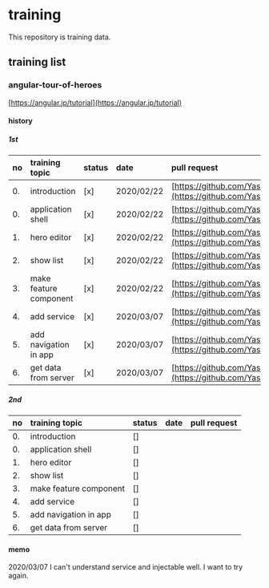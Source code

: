 # training

This repository is training data.

## training list

### angular-tour-of-heroes

[https://angular.jp/tutorial](https://angular.jp/tutorial)

#### history

##### 1st

| no | training topic | status | date | pull request |
| :--- | :--------------------- | :---- | :-------------- | :--------------------------------- |
| 0. | introduction | [x] | 2020/02/22 | [https://github.com/YasunoriMATSUOKA/training/pull/2](https://github.com/YasunoriMATSUOKA/training/pull/2) |
| 0. | application shell | [x] | 2020/02/22 | [https://github.com/YasunoriMATSUOKA/training/pull/1](https://github.com/YasunoriMATSUOKA/training/pull/1) |
| 1. | hero editor | [x] | 2020/02/22 | [https://github.com/YasunoriMATSUOKA/training/pull/7](https://github.com/YasunoriMATSUOKA/training/pull/7) |
| 2. | show list | [x] | 2020/02/22 | [https://github.com/YasunoriMATSUOKA/training/pull/8](https://github.com/YasunoriMATSUOKA/training/pull/8) |
| 3. | make feature component | [x] | 2020/02/22 | [https://github.com/YasunoriMATSUOKA/training/pull/14](https://github.com/YasunoriMATSUOKA/training/pull/14) |
| 4. | add service | [x] | 2020/03/07 | [https://github.com/YasunoriMATSUOKA/training/pull/16](https://github.com/YasunoriMATSUOKA/training/pull/16) |
| 5. | add navigation in app | [x] | 2020/03/07 | [https://github.com/YasunoriMATSUOKA/training/pull/17](https://github.com/YasunoriMATSUOKA/training/pull/17) |
| 6. | get data from server | [x] | 2020/03/07 | [https://github.com/YasunoriMATSUOKA/training/pull/18](https://github.com/YasunoriMATSUOKA/training/pull/18) |

##### 2nd

| no | training topic | status | date | pull request |
| :--- | :--------------------- | :---- | :-------------- | :--------------------------------- |
| 0. | introduction | [] |  |  |
| 0. | application shell | [] |  |  |
| 1. | hero editor | [] |  |  |
| 2. | show list | [] |  |  |
| 3. | make feature component | [] |  |  |
| 4. | add service | [] |  |  |
| 5. | add navigation in app | [] |  |  |
| 6. | get data from server | [] |  |  |

#### memo

2020/03/07
I can't understand service and injectable well.
I want to try again.
